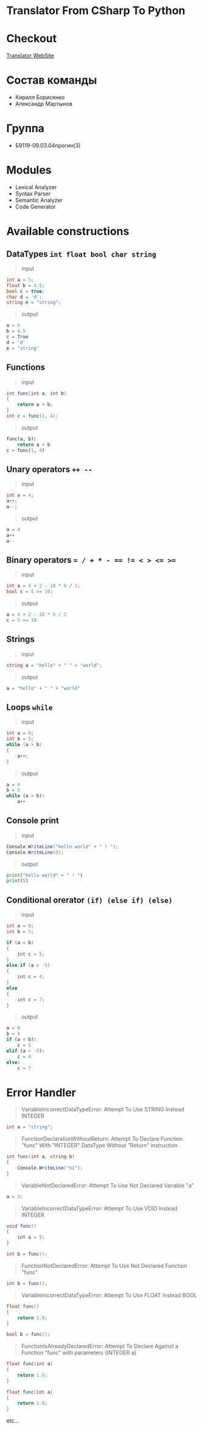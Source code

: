 # Translator From CSharp To Python

# Checkout
[Translator WebSite](https://martynovaa.bsite.net/)

# Состав команды
* Кирилл Борисенко
* Александр Мартынов

# Группа
* Б9119-09.03.04прогин(3)

# Modules
* Lexical Analyzer
* Syntax Parser
* Semantic Analyzer
* Code Generator

# Available constructions
## DataTypes `int float bool char string`
> input
```cs
int a = 5;
float b = 4.5;
bool c = true;
char d = 'd';
string e = "string";
```
> output
``` python
a = 5
b = 4.5
c = True
d = 'd'
e = "string"
```
## Functions
> input
```cs
int func(int a, int b)
{
	return a + b;
}
int c = func(1, 4);
```
> output
```python
func(a, b):
	return a + b
c = func(1, 4)
```
## Unary operators `++ --`
> input
```cs
int a = 4;
a++;
a--;
```
> output
``` python
a = 4
a++
a--
```
## Binary operators `= / + * - == != < > <= >=`
> input
```cs
int a = 4 + 2 - 18 * 6 / 2;
bool c = 5 >= 10;
```
> output
```python
a = 4 + 2 - 18 * 6 / 2
c = 5 >= 10
```
## Strings
> input
```cs
string a = "hello" + " " + "world";
```
> output
``` python
a = "hello" + " " + "world"
```
## Loops `while`
> input
```cs
int a = 0;
int b = 5;
while (a > b)
{
	a++;
}
```
> output
```python
a = 0
b = 5
while (a > b):
	a++
```
## Console print
> input
```cs
Console.WriteLine("hello world" + " ! ");
Console.WriteLine(5);
```
> output
```python
print("hello world" + " ! ")
print(5)
```
## Conditional orerator `(if) (else if) (else)`
> input
```cs
int a = 0;
int b = 5;

if (a < b)
{
	int c = 5;
}
else if (a > -5)
{
	int c = 4;
}
else
{
	int c = 7;
}
```
> output
```python
a = 0
b = 5
if (a < b):
	c = 5
elif (a > -5):
	c = 4
else:
	c = 7
```

# Error Handler
> VariableIncorrectDataTypeError: Attempt To Use STRING Instead INTEGER
```cs
int a = "string";
```
> FunctionDeclarationWithoutReturn: Attempt To Declare Function "func" With "INTEGER" DataType Without "Return" Instruction
```cs
int func(int a, string b)
{
	Console.WriteLine("hi");
}
```
> VariableNotDeclaredError: Attempt To Use Not Declared Variable "a"
```cs
a = 5;
```
> VariableIncorrectDataTypeError: Attempt To Use VOID Instead INTEGER
```cs
void func()
{
	int a = 5;
}

int b = func();
```
> FunctionNotDeclaredError: Attempt To Use Not Declared Function "func"
```cs
int b = func();
```
> VariableIncorrectDataTypeError: Attempt To Use FLOAT Instead BOOL
```cs
float func()
{
	return 1.0;
}

bool b = func();
```
> FunctionIsAlreadyDeclaredError: Attempt To Declare Against a Function "func" with parameters {INTEGER a}
```cs
float func(int a)
{
	return 1.0;
}

float func(int a)
{
	return 1.0;
}
```

etc...
